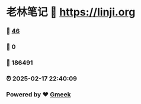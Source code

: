 # 老林笔记 :link: https://linji.org 
### :page_facing_up: [46](https://linji.org/tag.html) 
### :speech_balloon: 0 
### :hibiscus: 186491 
### :alarm_clock: 2025-02-17 22:40:09 
### Powered by :heart: [Gmeek](https://github.com/Meekdai/Gmeek)
